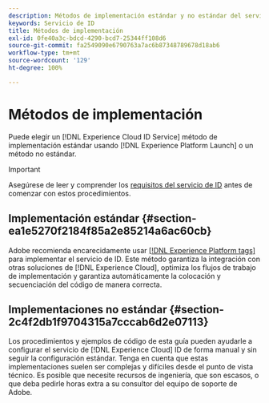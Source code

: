 ```yaml
---
description: Métodos de implementación estándar y no estándar del servicio de identidad de Experience Cloud.
keywords: Servicio de ID
title: Métodos de implementación
exl-id: 0fe40a3c-bdcd-4290-bcd7-25344ff108d6
source-git-commit: fa2549090e6790763a7ac6b87348789678d18ab6
workflow-type: tm+mt
source-wordcount: '129'
ht-degree: 100%

---
```


# Métodos de implementación

Puede elegir un [!DNL Experience Cloud ID Service] método de implementación estándar usando [!DNL Experience Platform Launch] o un método no estándar.

>[!IMPORTANT]
>
>Asegúrese de leer y comprender los [requisitos del servicio de ID](../reference/requirements.md) antes de comenzar con estos procedimientos.

## Implementación estándar {#section-ea1e5270f2184f85a2e85214a6ac60cb}

Adobe recomienda encarecidamente usar [[!DNL Experience Platform tags]](https://experienceleague.adobe.com/docs/experience-platform/tags/home.html?lang=es) para implementar el servicio de ID. Este método garantiza la integración con otras soluciones de [!DNL Experience Cloud], optimiza los flujos de trabajo de implementación y garantiza automáticamente la colocación y secuenciación del código de manera correcta.

## Implementaciones no estándar {#section-2c4f2db1f9704315a7cccab6d2e07113}

Los procedimientos y ejemplos de código de esta guía pueden ayudarle a configurar el servicio de [!DNL Experience Cloud] ID de forma manual y sin seguir la configuración estándar. Tenga en cuenta que estas implementaciones suelen ser complejas y difíciles desde el punto de vista técnico. Es posible que necesite recursos de ingeniería, que son escasos, o que deba pedirle horas extra a su consultor del equipo de soporte de Adobe.
